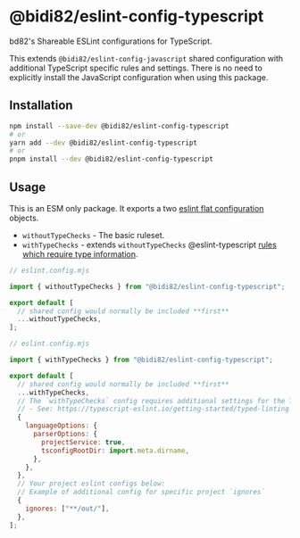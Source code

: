 # @bidi82/eslint-config-typescript

bd82's Shareable ESLint configurations for TypeScript.

This extends `@bidi82/eslint-config-javascript` shared configuration with additional TypeScript specific rules and settings.
There is no need to explicitly install the JavaScript configuration when using this package.

## Installation

```bash
npm install --save-dev @bidi82/eslint-config-typescript
# or
yarn add --dev @bidi82/eslint-config-typescript
# or
pnpm install --dev @bidi82/eslint-config-typescript
```

## Usage

This is an ESM only package.
It exports a two [eslint flat configuration](https://eslint.org/docs/latest/use/configure/configuration-files) objects.

- `withoutTypeChecks` - The basic ruleset.
- `withTypeChecks` - extends `withoutTypeChecks` @eslint-typescript [rules which require type information](https://typescript-eslint.io/getting-started/typed-linting).

```javascript
// eslint.config.mjs

import { withoutTypeChecks } from "@bidi82/eslint-config-typescript";

export default [
  // shared config would normally be included **first**
  ...withoutTypeChecks,
];
```

```javascript
// eslint.config.mjs

import { withTypeChecks } from "@bidi82/eslint-config-typescript";

export default [
  // shared config would normally be included **first**
  ...withTypeChecks,
  // The `withTypeChecks` config requires additional settings for the TypeScript parser.
  // - See: https://typescript-eslint.io/getting-started/typed-linting for details
  {
    languageOptions: {
      parserOptions: {
        projectService: true,
        tsconfigRootDir: import.meta.dirname,
      },
    },
  },
  // Your project eslint configs below:
  // Example of additional config for specific project `ignores`
  {
    ignores: ["**/out/"],
  },
];
```
